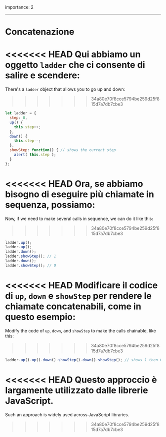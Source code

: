 importance: 2

---

# Concatenazione

<<<<<<< HEAD
Qui abbiamo un oggetto `ladder` che ci consente di salire e scendere:
=======
There's a `ladder` object that allows you to go up and down:
>>>>>>> 34a80e70f8cce5794be259d25f815d7a7db7cbe3

```js
let ladder = {
  step: 0,
  up() { 
    this.step++;
  },
  down() { 
    this.step--;
  },
  showStep: function() { // shows the current step
    alert( this.step );
  }
};
```

<<<<<<< HEAD
Ora, se abbiamo bisogno di eseguire più chiamate in sequenza, possiamo:
=======
Now, if we need to make several calls in sequence, we can do it like this:
>>>>>>> 34a80e70f8cce5794be259d25f815d7a7db7cbe3

```js
ladder.up();
ladder.up();
ladder.down();
ladder.showStep(); // 1
ladder.down();
ladder.showStep(); // 0
```

<<<<<<< HEAD
Modificare il codice di `up`, `down` e `showStep` per rendere le chiamate concatenabili, come in questo esempio:
=======
Modify the code of `up`, `down`, and `showStep` to make the calls chainable, like this:
>>>>>>> 34a80e70f8cce5794be259d25f815d7a7db7cbe3

```js
ladder.up().up().down().showStep().down().showStep(); // shows 1 then 0
```

<<<<<<< HEAD
Questo approccio è largamente utilizzato dalle librerie JavaScript.
=======
Such an approach is widely used across JavaScript libraries.
>>>>>>> 34a80e70f8cce5794be259d25f815d7a7db7cbe3
